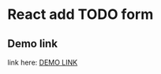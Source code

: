 # React add TODO form

## Demo link

link here: [DEMO LINK](https://karpyshynroman.github.io/react_add-todo-form/)

